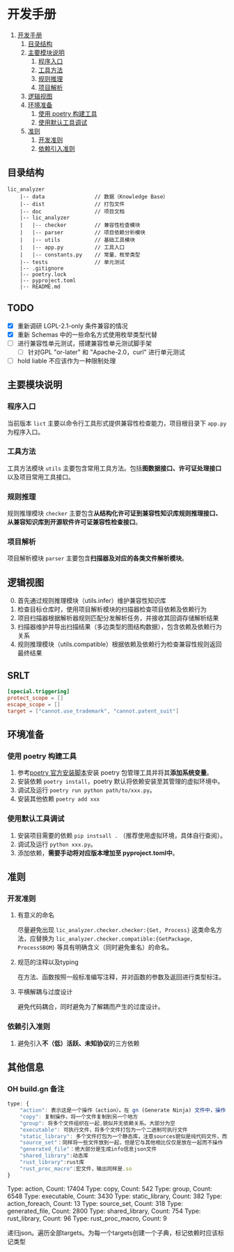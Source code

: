 # 开发手册

1. [开发手册](#开发手册)
   1. [目录结构](#目录结构)
   2. [主要模块说明](#主要模块说明)
      1. [程序入口](#程序入口)
      2. [工具方法](#工具方法)
      3. [规则推理](#规则推理)
      4. [项目解析](#项目解析)
   3. [逻辑视图](#逻辑视图)
   4. [环境准备](#环境准备)
      1. [使用 poetry 构建工具](#使用-poetry-构建工具)
      2. [使用默认工具调试](#使用默认工具调试)
   5. [准则](#准则)
      1. [开发准则](#开发准则)
      2. [依赖引入准则](#依赖引入准则)


## 目录结构

``` shell
lic_analyzer
    |-- data                // 数据（Knowledge Base）
    |-- dist                // 打包文件
    |-- doc                 // 项目文档
    |-- lic_analyzer
    |   |-- checker         // 兼容性检查模块
    |   |-- parser          // 项目依赖分析模块
    |   |-- utils           // 基础工具模块
    |   |-- app.py          // 工具入口
    |   |-- constants.py    // 常量、枚举类型
    |-- tests               // 单元测试
    |-- .gitignore
    |-- poetry.lock
    |-- pyproject.toml
    |-- README.md
```

## TODO

- [x] 重新调研 LGPL-2.1-only 条件兼容的情况
- [x] 重新 Schemas 中的一些命名方式使用枚举类型代替
- [ ] 进行兼容性单元测试，搭建兼容性单元测试脚手架
  - [ ] 针对GPL "or-later" 和 "Apache-2.0，curl" 进行单元测试
- [ ] hold liable 不应该作为一种限制处理

## 主要模块说明

### 程序入口

当前版本 `lict` 主要以命令行工具形式提供兼容性检查能力，项目根目录下 `app.py` 为程序入口。

### 工具方法

工具方法模块 `utils` 主要包含常用工具方法。包括**图数据接口、许可证处理接口**以及项目常用工具接口。

### 规则推理

规则推理模块 `checker` 主要包含**从结构化许可证到兼容性知识库规则推理接口、从兼容知识库到开源软件许可证兼容性检查接口**。

### 项目解析

项目解析模块 `parser` 主要包含**扫描器及对应的各类文件解析模块**。

## 逻辑视图

0. 首先通过规则推理模块（utils.infer）维护兼容性知识库
1. 检查目标仓库时，使用项目解析模块的扫描器检查项目依赖及依赖行为
2. 项目扫描器根据解析器规则匹配分发解析任务，并接收其回调存储解析结果
3. 扫描器维护并导出扫描结果（多边类型的图结构数据），包含依赖及依赖行为关系
4. 规则推理模块（utils.compatible）根据依赖及依赖行为检查兼容性规则返回最终结果

## SRLT

```toml
[special.triggering]
protect_scope = []
escape_scope = []
target = ["cannot.use_trademark", "cannot.patent_suit"]
```

## 环境准备

### 使用 poetry 构建工具

1. 参考[poetry 官方安装脚本](https://python-poetry.org/docs/#installing-with-the-official-installer)安装 poetry 包管理工具并将其**添加系统变量**。
2. 安装依赖 `poetry install`，poetry 默认将依赖安装至其管理的虚拟环境中。
3. 调试及运行 `poetry run python path/to/xxx.py`。
4. 安装其他依赖 `poetry add xxx` 

### 使用默认工具调试

1. 安装项目需要的依赖 `pip instsall .` （推荐使用虚拟环境，具体自行查阅）。
2. 调试及运行 `python xxx.py`。
3. 添加依赖，**需要手动将对应版本增加至 pyproject.toml中**。

## 准则

### 开发准则

1. 有意义的命名

    尽量避免出现 `lic_analyzer.checker.checker:{Get, Process}` 这类命名方法，应替换为 `lic_analyzer.checker.compatible:{GetPackage, ProcessSBOM}` 等具有明确含义（同时避免重名）的命名。

2. 规范的注释以及typing

    在方法、函数按照一般标准编写注释，并对函数的参数及返回进行类型标注。

3. 平横解耦与过度设计

    避免代码耦合，同时避免为了解耦而产生的过度设计。

### 依赖引入准则

1. 避免引入**不（低）活跃、未知协议**的三方依赖

## 其他信息

### OH build.gn 备注

```js
type: {
    "action": 表示这是一个操作（action）。在 gn (Generate Ninja) 文件中，操作（action）用于描述需要执行的任务或命令，通常是编译、链接、生成文件等。在这种情况下，它描述了执行某些操作以生成特定的输出文件的步骤。(一般是执行一个脚本)
    "copy": 复制操作，将一个文件复制到另一个地方
    "group": 将多个文件组织在一起,貌似并无依赖关系。大部分为空
    "executable": 可执行文件，将多个文件打包为一个二进制可执行文件
    "static_library": 多个文件打包为一个静态库，注意sources貌似是纯代码文件，而在deps中会指定依赖的其他库或者一些action动作。
    "source_set"：同样将一些文件放到一起，但是它与其他相比仅仅是放在一起而不操作
    "generated_file"：绝大部分是生成info信息json文件
    "shared_library":动态库
    "rust_library":rust库
    "rust_proc_macro":宏文件，输出同样是.so
}
```

Type: action, Count: 17404
Type: copy, Count: 542
Type: group, Count: 6548
Type: executable, Count: 3430
Type: static_library, Count: 382
Type: action_foreach, Count: 13
Type: source_set, Count: 318
Type: generated_file, Count: 2800
Type: shared_library, Count: 754
Type: rust_library, Count: 96
Type: rust_proc_macro, Count: 9


递归json。遍历全部targets。为每一个targets创建一个子典，标记依赖时应该标记类型